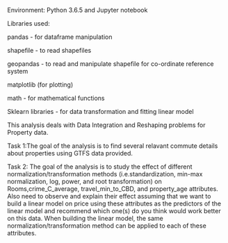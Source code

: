 Environment: Python 3.6.5 and Jupyter notebook 


Libraries used:

pandas - for dataframe manipulation

shapefile - to read shapefiles

geopandas - to read and manipulate shapefile for co-ordinate reference system

matplotlib (for plotting)

math - for mathematical functions

Sklearn libraries - for data transformation and fitting linear model


This analysis deals with Data Integration and Reshaping problems for Property data.

Task 1:The goal of the analysis is to find several relavant commute details about properties using GTFS data provided. 

Task 2: The goal of the analysis is to study the effect of different normalization/transformation methods (i.e.standardization, min-max normalization, log, power, and root transformation) on Rooms,crime_C_average, travel_min_to_CBD, and property_age attributes. Also need to observe and explain their effect assuming that we want to build a linear model on price using these attributes as the predictors of the linear model and recommend which one(s) do you think would work better on this data. When building the linear model, the same normalization/transformation method can be applied to each of these attributes.